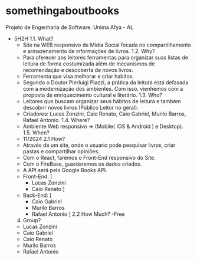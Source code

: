 # somethingaboutbooks
Projeto de Engenharia de Software. Unima Afya - AL

- 5H2H
  1.1. What?
    - Site na WEB responsivo de Mídia Social focada no compartilhamento e
      armazenamento de informações de livros.
  1.2. Why?
    - Para oferecer aos leitores ferramentas para organizar suas listas de leitura de
      forma costumizada além de mecanismos de recomendação e descoberta de novos livros.
    - Ferramenta que visa melhorar e criar habitos.
    - Segundo o Doutor Pierluigi Piazzi, a prática da leitura está defasada com a modernização
      dos ambientes. Com isso, vienhemos com a proposta de enriquecimento cultural e literário.
  1.3. Who?
    - Leitores que buscam organizar seus hábitos de leitura e também descobrir
      novos livros (Público Leitor no geral).
    - Criadores: Lucas Zonzini, Caio Renato, Caio Gabriel, Murilo Barros, Rafael Antonio.
  1.4. Where?
    - Ambiente Web responsivo => (Mobile( IOS & Android ) e Desktop).
  1.5. When?
    - 11/2024
  2.1 How?
    - Através de um site, onde o usuario pode pesquisar livros, criar pastas e
      compartilhar opiniões.
    - Com o React, faremos o Front-End responsivo do Site.
    - Com o FireBase, guardaremos os dados criados.
    - A API será pelo Google Books API.
    - Front-End: [
        - Lucas Zonzini
        - Caio Renato
      ]
    - Back-End: [
        - Caio Gabriel
        - Murilo Barros
        - Rafael Antonio
      ]
  2.2 How Much?
    -Free
  4. Group?
    - Lucas Zonzini
    - Caio Gabriel
    - Caio Renato
    - Murilo Barros
    - Rafael Antonio
